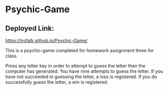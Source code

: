 # Psychic-Game

## Deployed Link:

https://jrofalk.github.io/Psychic-Game/

This is a psychic-game completed for homework assignment three for class. 

Press any letter key in order to attempt to guess the letter than the computer has generated. You have nine attempts to guess the letter. If you have not succeeded in guessing the letter, a loss is registered. If you do successfully guess the letter, a win is registered.
